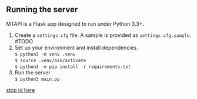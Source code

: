 
## Running the server

MTAPI is a Flask app designed to run under Python 3.3+.

1. Create a `settings.cfg` file. A sample is provided as `settings.cfg.sample`. #TODO
2. Set up your environment and install dependencies.  
`$ python3 -m venv .venv`  
`$ source .venv/bin/activate`  
`$ python3 -m pip install -r requirements.txt`
3. Run the server  
`$ python3 main.py`


[stop id here](https://data.ny.gov/Transportation/MTA-Subway-Stations/39hk-dx4f/explore/query/SELECT%0A%20%20%60gtfs_stop_id%60%2C%0A%20%20%60station_id%60%2C%0A%20%20%60complex_id%60%2C%0A%20%20%60division%60%2C%0A%20%20%60line%60%2C%0A%20%20%60stop_name%60%2C%0A%20%20%60borough%60%2C%0A%20%20%60cbd%60%2C%0A%20%20%60daytime_routes%60%2C%0A%20%20%60structure%60%2C%0A%20%20%60gtfs_latitude%60%2C%0A%20%20%60gtfs_longitude%60%2C%0A%20%20%60north_direction_label%60%2C%0A%20%20%60south_direction_label%60%2C%0A%20%20%60ada%60%2C%0A%20%20%60ada_northbound%60%2C%0A%20%20%60ada_southbound%60%2C%0A%20%20%60ada_notes%60%2C%0A%20%20%60georeference%60%0AWHERE%20caseless_one_of%28%60stop_name%60%2C%20%22Myrtle%20Av%22%29%0AORDER%20BY%20%60station_id%60%20ASC%20NULL%20LAST/page/filter)